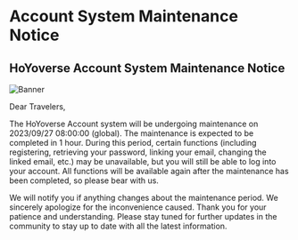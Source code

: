 # Account System Maintenance Notice
## HoYoverse Account System Maintenance Notice
![Banner](https://sdk.hoyoverse.com/upload/ann/2023/09/19/6f51ba7219b3479aa7738e0deda6c575_3958603687211768840.jpg)

Dear Travelers,

The HoYoverse Account system will be undergoing maintenance on 2023/09/27 08:00:00 (global). The maintenance is expected to be completed in 1 hour. During this period, certain functions (including registering, retrieving your password, linking your email, changing the linked email, etc.) may be unavailable, but you will still be able to log into your account. All functions will be available again after the maintenance has been completed, so please bear with us.

We will notify you if anything changes about the maintenance period. We sincerely apologize for the inconvenience caused. Thank you for your patience and understanding. Please stay tuned for further updates in the community to stay up to date with all the latest information.
